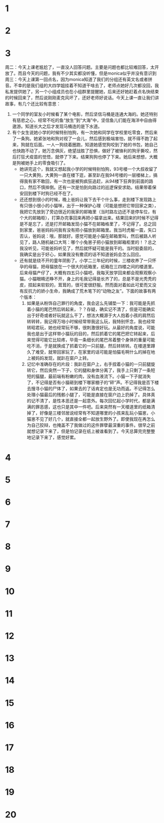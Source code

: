 # 1
# 2
# 3
周二：今天上课老尴尬了，一直没人回答问题。主要是问题也都比较难回答，太开放了。而且今天的问题，我有不少其实都没听懂，但是monica似乎并没有意识到
周三：今天上课第一回点名，因为monica知道了我们的分组还有英文名或者拼音。不幸的是我们组的大四学姐挂着不知道干啥去了，老师点她好几次都没回，我私发提供她了，另一个小组成员也在小组群里提醒她，后来还好她赶着点名快结束的时候回来了，然后说刚刚麦克风坏了，还好老师好说话。今天上课一直让我们讲故事，有几个还比较有意思：
1. 一个同学的室友小时候看了某个电影，然后坚信马桶是连通大海的。她还特别有慈悲之心，经常不吃的鱼“放生”到“大海”中，坚信鱼儿们能在海洋中自由得遨游。知道长大之后才发现马桶连的是下水道。
2. 有个女生说她小学的时候特别怕狗，有一次她和同学在学校里吃零食，然后来了一条狗。她紧张地和狗对视了一会儿，然后感到极端害怕，就不得不跑了起来，狗就在后面。一人一狗绕着圈跑，知道她感觉狗咬到了她的书包，她自己也快跑不动了，她万念俱灰，绝望战胜了恐惧，做好了被锋利的狗牙撕咬，然后打狂犬疫苗的觉悟，就停了下来。结果狗狗也停了下来。她后来想想，大概是狗被她手上的零食吸引了。
	- 她讲完这个，我就又想起我小学的时候特别怕狗，93号楼一个大叔收留了一只大黄狗，大黄狗一直在楼下逛，甚至趴在我94号楼的一层楼梯上，搞得我有家不敢回，有一次也是被狗疯狂追赶，从94楼下狂奔到前面的路口，然后不慎摔倒。还有一次是怕到向路过的巡逻保安求助。结果带着保安回到楼下时狗已经不在了。
	- 还还想到很小的时候，晚上爸妈让我下去干个什么事，走到楼下发现路上有只很小很小的小猫咪，出于一种保护心理（可能是想把它带回家之类），我把它先放到了旁边很近的我家的邮箱里（当时路左边还不是停车位，有个大的邮箱柜），打算办完事回来再把小猫拿出来。结果回来的时候不记得是不是忘了，还是打开邮箱发现小猫不在邮箱格里了，不记得了。总之回到家里，爸爸妈妈问我有没有把小猫放到邮箱里。我当时虎躯一震，矢口否认，爸妈说：哦，那就好。感觉可能是小猫在邮箱里叫，然后被路人听见了，路人随机破口大骂：哪个小兔崽子把小猫放到邮箱柜里的！？总之我没听见，可能爸妈听见了，然后就怀疑可能是我干的。当时挺委屈的，我确实是出于好心，如果我没有撒谎的话不知道爸妈会怎么回应。
	- 还有就是绕不开的童年阴影了。小学二三年纪的时候，三楼收养了一只怀孕的母猫，把母猫放在一个很大的纸箱里，纸箱在三四楼之间的楼道里。后来母猫产仔了，大概有四五只小猫吧，我每天放学回来都会观察观察小猫。小猫眼睛还睁不开，身上的毛我记得是长齐了的，总是不是光秃秃的皮，捏起来软软的，茸茸的，很可爱很舒服。然而面对着如此可爱而又没有反抗力的娇小生命，我确成了荒木笔下的“动物之友”。下面的故事有两个版本：
		1. 如果是从粉饰自己罪行的角度，我会这么先铺垫一下：我可能是先抓着小猫的尾巴然后转起来，？？存疑，确实记不清了，但是可能确实出于好奇或者好玩就这么干了，想法大概源于大人抱着小孩的肩然后转转转，我记得万培小时候经常带我这么玩，我特别怀念，我也经常转昭君玩，她也经常玩不够，很刺激很好玩。从最好的角度说，可能我也是出于这样带小猫玩的目的，然后抓着它的尾巴把它转起来，后来觉得可能它比较疼，毕竟一条细长的尾巴吊着整个身体的重量可能吃不消，于是就换成了抓着它的一只前腿，然后转转转。在楼道里蹲久了难受，就带回家玩了，在家里的话可能是怕猫毛啊什么的掉在地上被妈妈发现，就趴在窗户上转。
		2. 记忆中准确存在的片段：我趴在窗户上，右手捏着小猫的一只前腿旋转它，然后突然一下子，它的腿和身体分离了，我手上只剩了一条短短的猫腿，最前端有粉嫩的肉，没有血液流下。小猫一下子就消失了，不记得是否有小猫砸到楼下哪家棚子的“砰”声。不记得我是否下楼去搜寻小猫的尸体了，如果去的了话肯定也是无功而返。不记得怎么处理小猫最后的残骸小腿了，可能是直接在窗户边上扔掉了。具体真的记不清了，是性本恶还是一起意外。每次回忆起小学时代，都是满满的罪恶感，这也只是其中一件吧。后来突然有一天楼道里的纸箱清掉了，好像是三楼邻居说经常有不知道哪里的小孩来乱玩小猫崽，小猫崽不见了好几个，就直接全都一起放生野外了。即使我现在再怎么为自己狡辩，也掩盖不了我做过的这件罪孽最深重的事件。很早之前就想记录下来了，但是怕记录在纸上被谁看到了。今天总算完完整整地记录下来了，感觉好累。

# 4
# 5
# 6
# 7
# 8
# 9
# 10
# 11
# 12
# 13
# 14
# 15
# 16
# 17
# 18
# 19
# 20